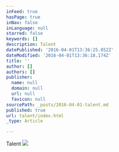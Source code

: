 ```yaml
---
inFeed: true
hasPage: true
inNav: false
inLanguage: null
starred: false
keywords: []
description: Talent
datePublished: '2016-04-01T13:36:25.052Z'
dateModified: '2016-04-01T13:36:18.174Z'
title: ''
author: []
authors: []
publisher:
  name: null
  domain: null
  url: null
  favicon: null
sourcePath: _posts/2016-04-01-talent.md
published: true
url: talent/index.html
_type: Article

---
```

Talent
![](https://the-grid-user-content.s3-us-west-2.amazonaws.com/73e0c612-246f-4a71-abd2-51564273a613.gif)